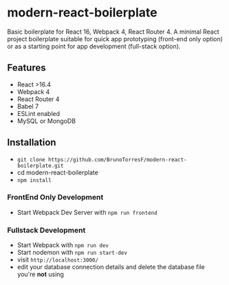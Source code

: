 # modern-react-boilerplate

Basic boilerplate for React 16, Webpack 4, React Router 4.
A minimal React project boilerplate suitable for quick app prototyping (front-end only option) or as a starting point for app development (full-stack option).

## Features

- React >16.4
- Webpack 4
- React Router 4
- Babel 7
- ESLint enabled
- MySQL or MongoDB

## Installation

- `git clone https://github.com/BrunoTorresF/modern-react-boilerplate.git`
- cd modern-react-boilerplate
- `npm install`

### FrontEnd Only Development

- Start Webpack Dev Server with `npm run frontend`

### Fullstack Development

- Start Webpack with `npm run dev`
- Start nodemon with `npm run start-dev`
- visit `http://localhost:3000/`
- edit your database connection details and delete the database file you're **not** using
